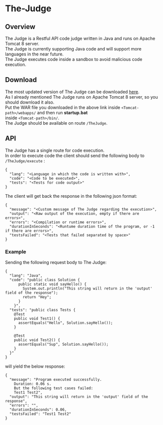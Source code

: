 # The-Judge

## Overview

The Judge is a Restful API code judge written in Java and runs on Apache Tomcat 8 server.  
The Judge is currently supporting Java code and will support more languages in the near future.  
The Judge executes code inside a sandbox to avoid malicious code execution.  

## Download

The most updated version of The Judge can be downloaded [here](https://drive.google.com/open?id=10QIsxmmuRCLxloOVFQzzmKyZ57U-oNMo).  
As I already mentioned The Judge runs on Apache Tomcat 8 server, so you should download it also.  
Put the WAR file you downloaded in the above link inside `<Tomcat-path>/webapps/` and then run **startup.bat**  
inside `<Tomcat-path>/bin/`.  
The Judge should be available on route `/TheJudge`.  

## API

The Judge has a single route for code execution.  
In order to execute code the client should send the following body to `/TheJudge/execute` :

```
{    
  "lang": "<Language in which the code is written with>",  
  "code": "<Code to be executed>",  
  "tests": "<Tests for code output>"  
}
```

The client will get back the response in the following json format:

```
{
  "message": "<Custom message of The Judge regarding the execution>",  
  "output": "<Raw output of the execution, empty if there are errors>",  
  "errors": "<Compilation or runtime errors>",  
  "durationInSeconds": "<Runtume duration time of the program, or -1 if there are errors>",  
  "testsFailed": "<Tests that failed separated by space>"  
}
```

### Example

Sending the following request body to The Judge:

```
{
  "lang": "Java",
  "code": "public class Solution {
      public static void sayHello() {
        System.out.println("This string will return in the 'output' field of the response");
        return "Hey";
      }
    }",
  "tests": "public class Tests {
    @Test
    public void Test1() {
      assertEquals("Hello", Solution.sayHello());
    }
    
    @Test
    public void Test2() {
      assertEquals("Sup", Solution.sayHello());
    }
  }"
}
```

will yield the below response:

```
{
  "message": "Program executed successfully.
    Duration: 0.06 s.
    But the following test cases failed:
    Test1 Test2",
  "output": "This string will return in the 'output' field of the response",
  "errors": "",
  "durationInSeconds": 0.06,
  "testsFailed": "Test1 Test2"
}
```
